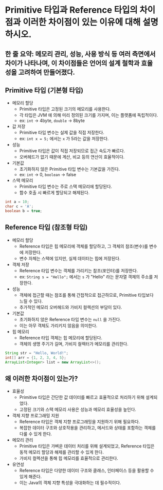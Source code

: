# Primitive 타입과 Reference 타입의 차이점과 이러한 차이점이 있는 이유에 대해 설명하시오.

## 한 줄 요약: 메모리 관리, 성능, 사용 방식 등 여러 측면에서 차이가 나타나며, 이 차이점들은 언어의 설계 철학과 효율성을 고려하여 만들어졌다.

## Primitive 타입 (기본형 타입)
- 메모리 할당
    - Primitive 타입은 고정된 크기의 메모리를 사용한다.
    - 각 타입은 JVM 에 의해 미리 정의된 크기를 가지며, 이는 플랫폼에 독립적이다.
    - ex: `int` -> 4byte, `double` -> 8byte
- 값 저장
    - Primitive 타입 변수는 실제 값을 직접 저장한다.
    - ex: `int x = 5;` 에서는 `x` 가 5라는 값을 저장한다.
- 성능
    - Primitive 타입은 값이 직접 저장되므로 접근 속도가 빠르다.
    - 오버헤드가 없기 때문에 계산, 비교 등의 연산이 효율적이다.
- 기본값
    - 초기화하지 않은 Primitive 타입 변수는 기본값을 가진다.
    - ex: `int` -> 0, `boolean` -> false
- 스택 메모리
    - Primitive 타입 변수는 주로 스택 메모리에 할당된다.
    - 함수 호출 시 빠르게 할당되고 해제된다.
``` Java
int a = 10;
char c = 'A';
boolean b = true;
```

## Reference 타입 (참조형 타입)
- 메모리 할당
    - Reference 타입은 힙 메모리에 객체를 할당하고, 그 객체의 참조(변수)를 변수에 저장한다.
    - 변수 자체는 스택에 있지만, 실제 데이터는 힙에 저장된다.
- 객체 저장
    - Reference 타입 변수는 객체를 가리키는 참조(포인터)를 저장한다.
    - ex: `String s = "Hello";` 에서는 `s` 가 "Hello" 라는 문자열 객체의 주소를 저장한다.
- 성능
    - 객체에 접근할 때는 참조를 통해 간접적으로 접근하므로, Primitive 타입보다 느릴 수 있다.
    - 추가적인 메모리 오버헤드와 가비지 컬렉션의 부담이 있다.
- 기본값
    - 초기화하지 않은 Reference 타입 변수는 `null` 을 가진다.
    - 이는 아무 객체도 가리키지 않음을 의미한다.
- 힙 메모리
    - Reference 타입 객체는 힙 메모리에 할당된다.
    - 객체의 생명 주기가 길며, 가비지 컬렉터가 메모리를 관리한다.
``` Java
String str = "Hello, World!";
int[] arr = {1, 2, 3, 4, 5};
ArrayList<Integer> list = new ArrayList<>();
```

## 왜 이러한 차이점이 있는가?
- 효율성
    - Primitive 타입은 간단한 값 데이터를 빠르고 효율적으로 처리하기 위해 설계되었다.
    - 고정된 크기와 스택 메모리 사용은 성능과 메모리 효율성을 높인다.
- 객체 지향 프로그래밍 지원
    - Reference 타입은 객체 지향 프로그래밍을 지원하기 위해 필요하다.
    - 복잡한 데이터 구조와 상호작용을 관리하고, 메서드와 상태를 포함하는 객체를 다룰 수 있게 한다.
- 메모리 관리
    - Primitive 타입은 가벼운 데이터 처리를 위해 설계되었고, Reference 타입은 동적 메모리 할당과 해제를 관리할 수 있게 한다.
    - 가비지 컬렉션을 통해 힙 메모리를 효율적으로 관리한다.
- 유연성
    - Reference 타입은 다양한 데이터 구조와 클래스, 인터페이스 등을 활용할 수 있게 해준다.
    - 이는 Java의 객체 지향 특성을 극대화하는 데 필수적이다.
